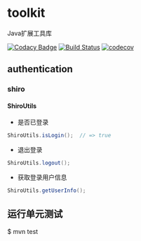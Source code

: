 # toolkit

Java扩展工具库

[![Codacy Badge](https://api.codacy.com/project/badge/Grade/3a01d0ffcca4412594bd3d80c5cdf90f)](https://www.codacy.com/manual/otary/toolkit?utm_source=github.com&amp;utm_medium=referral&amp;utm_content=otary/toolkit&amp;utm_campaign=Badge_Grade)
[![Build Status](https://travis-ci.org/otary/toolkit.svg?branch=master)](https://travis-ci.org/otary/toolkit)
[![codecov](https://codecov.io/gh/otary/toolkit/branch/master/graph/badge.svg)](https://codecov.io/gh/otary/toolkit)


[](commons.md ':include')

[](dozer.md ':include')

[](freemarker.md ':include')

[](codec.md ':include')

[](http.md ':include')

[](cache.md ':include')

[](logging.md ':include')

[](spring.mc ':include')

[](datasource.md ':include')


## authentication

### shiro

#### ShiroUtils

- 是否已登录

``` java
ShiroUtils.isLogin();  // => true
```

- 退出登录

``` java
ShiroUtils.logout();  
```

- 获取登录用户信息

``` java
ShiroUtils.getUserInfo();
```

## 运行单元测试

$ mvn test


